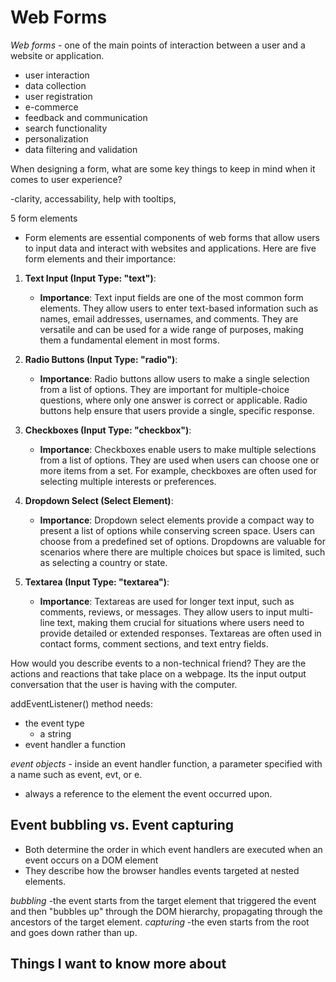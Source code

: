 # Web Forms

*Web forms* - one of the main points of interaction between a user and a website or application. 

  - user interaction
  - data collection
  - user registration
  - e-commerce
  - feedback and communication
  - search functionality
  - personalization
  - data filtering and validation


When designing a form, what are some key things to keep in mind when it comes to user experience?

-clarity, accessability, help with tooltips,

 5 form elements 
 
 - Form elements are essential components of web forms that allow users to input data and interact with websites and applications. Here are five form elements and their importance:

1. **Text Input (Input Type: "text")**:
   - **Importance**: Text input fields are one of the most common form elements. They allow users to enter text-based information such as names, email addresses, usernames, and comments. They are versatile and can be used for a wide range of purposes, making them a fundamental element in most forms.

2. **Radio Buttons (Input Type: "radio")**:
   - **Importance**: Radio buttons allow users to make a single selection from a list of options. They are important for multiple-choice questions, where only one answer is correct or applicable. Radio buttons help ensure that users provide a single, specific response.

3. **Checkboxes (Input Type: "checkbox")**:
   - **Importance**: Checkboxes enable users to make multiple selections from a list of options. They are used when users can choose one or more items from a set. For example, checkboxes are often used for selecting multiple interests or preferences.

4. **Dropdown Select (Select Element)**:
   - **Importance**: Dropdown select elements provide a compact way to present a list of options while conserving screen space. Users can choose from a predefined set of options. Dropdowns are valuable for scenarios where there are multiple choices but space is limited, such as selecting a country or state.

5. **Textarea (Input Type: "textarea")**:
   - **Importance**: Textareas are used for longer text input, such as comments, reviews, or messages. They allow users to input multi-line text, making them crucial for situations where users need to provide detailed or extended responses. Textareas are often used in contact forms, comment sections, and text entry fields.




How would you describe events to a non-technical friend? They are the actions and reactions that take place on a webpage. Its the input output conversation that the user is having with the computer.

 addEventListener() method needs:

- the event type
  - a string
- event handler
  a function

*event objects* - inside an event handler function, a parameter specified with a name such as event, evt, or e.

- always a reference to the element the event occurred upon.

## Event bubbling vs. Event capturing

- Both determine the order in which event handlers are executed when an event occurs on a DOM element
- They describe how the browser handles events targeted at nested elements.

*bubbling* -the event starts from the target element that triggered the event and then "bubbles up" through the DOM hierarchy, propagating through the ancestors of the target element.
*capturing* -the even starts from the root and goes down rather than up.

## Things I want to know more about